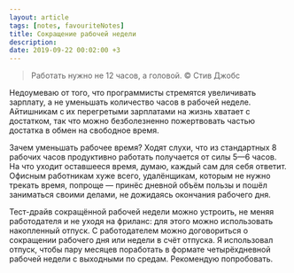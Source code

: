 ```yaml
---
layout: article
tags: [notes, favouriteNotes]
title: Сокращение рабочей недели
description:
date: 2019-09-22 00:02:00 +3
---
```

> Работать нужно не 12 часов, а головой. © Стив Джобс

Недоумеваю от того, что программисты стремятся увеличивать зарплату, а не уменьшать количество часов в рабочей неделе. Айтишникам с их перегретыми зарплатами на жизнь хватает с достатком, так что можно безболезненно пожертвовать частью достатка в обмен на свободное время.

Зачем уменьшать рабочее время? Ходят слухи, что из стандартных 8 рабочих часов продуктивно работать получается от силы 5—6 часов. На что уходит оставшееся время, думаю, каждый сам для себя ответит. Офисным работникам хуже всего, удалёнщикам, которым не нужно трекать время, попроще — принёс дневной объём пользы и пошёл заниматься своими делами, не дожидаясь окончания рабочего дня.

Тест-драйв сокращённой рабочей недели можно устроить, не меняя работодателя и не уходя на фриланс: для этого можно использовать накопленный отпуск. С работодателем можно договориться о сокращении рабочего дня  или недели в счёт отпуска. Я использовал отпуск, чтобы пару месяцев поработать в формате четырёхдневной рабочей недели с выходными по средам. Рекомендую попробовать.
